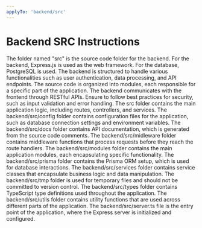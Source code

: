 ```yaml
---
applyTo: 'backend/src'
---
```

# Backend SRC Instructions
The folder named "src" is the source code folder for the backend.
For the backend, Express.js is used as the web framework.
For the database, PostgreSQL is used.
The backend is structured to handle various functionalities such as user authentication, data processing, and API endpoints.
The source code is organized into modules, each responsible for a specific part of the application.
The backend communicates with the frontend through RESTful APIs.
Ensure to follow best practices for security, such as input validation and error handling.
The src folder contains the main application logic, including routes, controllers, and services.
The backend/src/config folder contains configuration files for the application, such as database connection settings and environment variables.
The backend/src/docs folder contains API documentation, which is generated from the source code comments.
The backend/src/midleware folder contains middleware functions that process requests before they reach the route handlers.
The backend/src/modules folder contains the main application modules, each encapsulating specific functionality.
The backend/src/prisma folder contains the Prisma ORM setup, which is used for database interactions.
The backend/src/services folder contains service classes that encapsulate business logic and data manipulation.
The backend/src/tmp folder is used for temporary files and should not be committed to version control.
The backend/src/types folder contains TypeScript type definitions used throughout the application.
The backend/src/utils folder contains utility functions that are used across different parts of the application.
The backend/src/server.ts file is the entry point of the application, where the Express server is initialized and configured.
